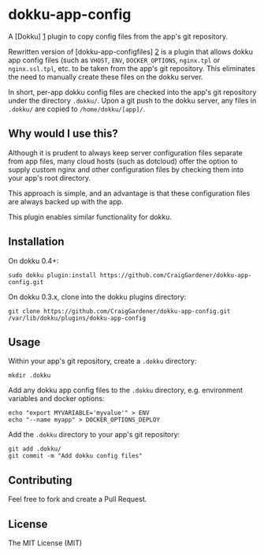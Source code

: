 # dokku-app-config

A [Dokku] [1] plugin to copy config files from the app's git repository.

Rewritten version of [dokku-app-configfiles] [2] is a plugin that allows dokku
app config files (such as `VHOST`, `ENV`, `DOCKER_OPTIONS`, `nginx.tpl` or
`nginx.ssl.tpl`, etc. to be taken from the app's git repository.
This eliminates the need to manually create these files on the dokku server.

In short, per-app dokku config files are checked into the app's git repository
under the directory `.dokku/`. Upon a git push to the dokku server, any files in
`.dokku/` are copied to `/home/dokku/[app]/`.

[1]: https://github.com/progrium/dokku
[2]: https://github.com/mikexstudios/dokku-app-configfiles

## Why would I use this?
Although it is prudent to always keep server configuration files separate from
app files, many cloud hosts (such as dotcloud) offer the option to supply custom
nginx and other configuration files by checking them into your app's root
directory.

This approach is simple, and an advantage is that these configuration files are
always backed up with the app.

This plugin enables similar functionality for dokku.

## Installation
On dokku 0.4+:

    sudo dokku plugin:install https://github.com/CraigGardener/dokku-app-config.git

On dokku 0.3.x, clone into the dokku plugins directory:

    git clone https://github.com/CraigGardener/dokku-app-config.git /var/lib/dokku/plugins/dokku-app-config

## Usage
Within your app's git repository, create a `.dokku` directory:

    mkdir .dokku

Add any dokku app config files to the `.dokku` directory,
e.g. environment variables and docker options:

    echo "export MYVARIABLE='myvalue'" > ENV
    echo "--name myapp" > DOCKER_OPTIONS_DEPLOY

Add the `.dokku` directory to your app's git repository:

    git add .dokku/
    git commit -m "Add dokku config files"

## Contributing
Feel free to fork and create a Pull Request.

## License
The MIT License (MIT)
